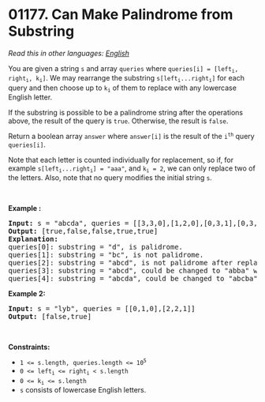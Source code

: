 # 01177. Can Make Palindrome from Substring

  _Read this in other languages:_
    [_English_](README.md)

<p>You are given a string <code>s</code> and array <code>queries</code> where <code>queries[i] = [left<sub>i</sub>, right<sub>i</sub>, k<sub>i</sub>]</code>. We may rearrange the substring <code>s[left<sub>i</sub>...right<sub>i</sub>]</code> for each query and then choose up to <code>k<sub>i</sub></code> of them to replace with any lowercase English letter.</p>

<p>If the substring is possible to be a palindrome string after the operations above, the result of the query is <code>true</code>. Otherwise, the result is <code>false</code>.</p>

<p>Return a boolean array <code>answer</code> where <code>answer[i]</code> is the result of the <code>i<sup>th</sup></code> query <code>queries[i]</code>.</p>

<p>Note that each letter is counted individually for replacement, so if, for example <code>s[left<sub>i</sub>...right<sub>i</sub>] = &quot;aaa&quot;</code>, and <code>k<sub>i</sub> = 2</code>, we can only replace two of the letters. Also, note that no query modifies the initial string <code>s</code>.</p>

<p>&nbsp;</p>
<p><strong>Example :</strong></p>

<pre>
<strong>Input:</strong> s = &quot;abcda&quot;, queries = [[3,3,0],[1,2,0],[0,3,1],[0,3,2],[0,4,1]]
<strong>Output:</strong> [true,false,false,true,true]
<strong>Explanation:</strong>
queries[0]: substring = &quot;d&quot;, is palidrome.
queries[1]: substring = &quot;bc&quot;, is not palidrome.
queries[2]: substring = &quot;abcd&quot;, is not palidrome after replacing only 1 character.
queries[3]: substring = &quot;abcd&quot;, could be changed to &quot;abba&quot; which is palidrome. Also this can be changed to &quot;baab&quot; first rearrange it &quot;bacd&quot; then replace &quot;cd&quot; with &quot;ab&quot;.
queries[4]: substring = &quot;abcda&quot;, could be changed to &quot;abcba&quot; which is palidrome.
</pre>

<p><strong>Example 2:</strong></p>

<pre>
<strong>Input:</strong> s = &quot;lyb&quot;, queries = [[0,1,0],[2,2,1]]
<strong>Output:</strong> [false,true]
</pre>

<p>&nbsp;</p>
<p><strong>Constraints:</strong></p>

<ul>
	<li><code>1 &lt;= s.length, queries.length &lt;= 10<sup>5</sup></code></li>
	<li><code>0 &lt;= left<sub>i</sub> &lt;= right<sub>i</sub> &lt; s.length</code></li>
	<li><code>0 &lt;= k<sub>i</sub> &lt;= s.length</code></li>
	<li><code>s</code> consists of lowercase English letters.</li>
</ul>
